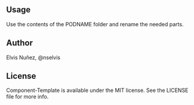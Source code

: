 ## Usage

Use the contents of the PODNAME folder and rename the needed parts.

## Author

Elvis Nuñez, @nselvis

## License

Component-Template is available under the MIT license. See the LICENSE file for more info.

